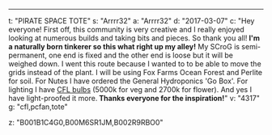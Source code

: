 ---
t: "PIRATE SPACE TOTE"
s: "Arrrr32"
a: "Arrrr32"
d: "2017-03-07"
c: "Hey everyone! First off, this community is very creative and I really enjoyed looking at numerous builds and taking bits and pieces. So thank you all!<strong> I'm a naturally born tinkerer so this what right up my alley!</strong> My SCroG is semi-permanent, one end is fixed and the other end is loose but it will be weighed down. I went this route because I wanted to to be able to move the grids instead of the plant.
I will be using Fox Farms Ocean Forest and Perlite for soil. For Nutes I have ordered the General Hydroponics 'Go Box'. For lighting I have <a href='http://www.amazon.com/gp/product/B00J7IOMCS/ref=as_li_tl?ie=UTF8&camp=1789&creative=390957&creativeASIN=B00J7IOMCS&linkCode=as2&tag=spacbuck-20&linkId=HIZCXETKN3XOMUBN'>CFL bulbs</a> (5000k for veg and 2700k for flower). And yes I have light-proofed it more.<strong> Thanks everyone for the inspiration!</strong>"
v: "4317"
g: "cfl,pcfan,tote"

z: "B001B1C4G0,B00M6SR1JM,B002R9RBO0"
